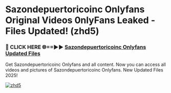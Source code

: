 # Sazondepuertoricoinc Onlyfans Original Videos 0nlyFans Leaked - Files Updated! (zhd5)

<h3>🔴 CLICK HERE 🌐==►► <a href="https://tinyurl.com/2m67pmp6" rel="nofollow">Sazondepuertoricoinc Onlyfans Updated Files</a></h3>

Get Sazondepuertoricoinc Onlyfans and all content. Now you can access all videos and pictures of Sazondepuertoricoinc Onlyfans. New Updated Files 2025!

[![zhd5](https://i.imgur.com/H4QAA4z.gif)](https://tinyurl.com/2m67pmp6)